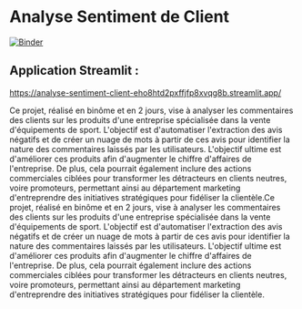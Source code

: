 # Analyse Sentiment de Client
[![Binder](https://mybinder.org/badge_logo.svg)](https://mybinder.org/v2/gh/ArashiNilou/Analyse-sentiment-client/HEAD?labpath=https%3A%2F%2Fgithub.com%2FArashiNilou%2FAnalyse-sentiment-client%2Fblob%2Fmain%2FDataViz.ipynb)

## Application Streamlit :
https://analyse-sentiment-client-eho8htd2pxffjfp8xvqg8b.streamlit.app/

Ce projet, réalisé en binôme et en 2 jours, vise à analyser les commentaires des clients sur les produits d'une entreprise spécialisée dans la vente d'équipements de sport. L'objectif est d'automatiser l'extraction des avis négatifs et de créer un nuage de mots à partir de ces avis pour identifier la nature des commentaires laissés par les utilisateurs. L'objectif ultime est d'améliorer ces produits afin d'augmenter le chiffre d'affaires de l'entreprise. De plus, cela pourrait également inclure des actions commerciales ciblées pour transformer les détracteurs en clients neutres, voire promoteurs, permettant ainsi au département marketing d'entreprendre des initiatives stratégiques pour fidéliser la clientèle.Ce projet, réalisé en binôme et en 2 jours, vise à analyser les commentaires des clients sur les produits d'une entreprise spécialisée dans la vente d'équipements de sport. L'objectif est d'automatiser l'extraction des avis négatifs et de créer un nuage de mots à partir de ces avis pour identifier la nature des commentaires laissés par les utilisateurs. L'objectif ultime est d'améliorer ces produits afin d'augmenter le chiffre d'affaires de l'entreprise. De plus, cela pourrait également inclure des actions commerciales ciblées pour transformer les détracteurs en clients neutres, voire promoteurs, permettant ainsi au département marketing d'entreprendre des initiatives stratégiques pour fidéliser la clientèle.

